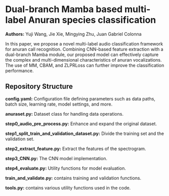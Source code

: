 # Dual-branch Mamba based multi-label Anuran species classification

**Authors:** Yuji Wang, Jie Xie, Mingying Zhu, Juan Gabriel Colonna

In this paper, we propose a novel multi-label audio classification framework for anuran call recognition. Combining CNN-based feature extraction with a dual-branch Mamba module, our proposed model can effectively capture the complex and multi-dimensional characteristics of anuran vocalizations. The use of MM, CBAM, and ZLPRLoss can further improve the classification performance.

## Repository Structure
**config.yaml:** Configuration file defining parameters such as data paths, batch size, learning rate, model settings, and more.

**anuraset.py:** Dataset class for handling data operations.

**step0_audio_pre_process.py:** Enhance and expand the original dataset.

**step1_split_train_and_validation_dataset.py:** Divide the training set and the validation set.

**step2_extract_feature.py:** Extract the features of the spectrogram.

**step3_CNN.py:** The CNN model implementation.

**step4_evaluate.py:** Utility functions for model evaluation.

**train_and_validate.py:** contains training and validation functions.

**tools.py:** contains various utility functions used in the code.
